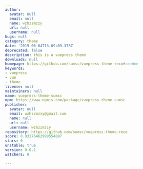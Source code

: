```yaml
---
author:
  avatar: null
  email: null
  name: wzhzzmzzy
  url: null
  username: null
bugs: null
category: theme
date: '2019-06-04T13:09:09.378Z'
deprecated: false
description: this is a vuepress theme
downloads: null
homepage: https://github.com/sumsc/vuepress-theme-reco#readme
keywords:
- vuepress
- vue
- theme
license: null
maintainers: null
name: vuepress-theme-sumsc
npm: https://www.npmjs.com/package/vuepress-theme-sumsc
publisher:
  avatar: null
  email: wzhzzmzzy@gmail.com
  name: null
  url: null
  username: wzhzzmzzy
repository: https://github.com/sumsc/vuepress-theme-reco
score: 0.03276462999554897
stars: 0
unstable: true
version: 0.0.1
watchers: 0

---
```


